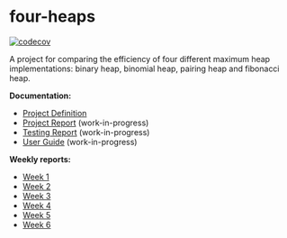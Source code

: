 # four-heaps

[![codecov](https://codecov.io/gh/maarila/four-heaps/branch/master/graph/badge.svg)](https://codecov.io/gh/maarila/four-heaps)

A project for comparing the efficiency of four different maximum heap implementations: binary heap, binomial heap, pairing heap and fibonacci heap.

__Documentation:__

* [Project Definition](https://github.com/maarila/four-heaps/blob/master/documentation/ProjectDefinition.md)
* [Project Report](https://github.com/maarila/four-heaps/blob/master/documentation/ProjectReport.md) (work-in-progress)
* [Testing Report](https://github.com/maarila/four-heaps/blob/master/documentation/TestingReport.md) (work-in-progress)
* [User Guide](https://github.com/maarila/four-heaps/blob/master/documentation/UserGuide.md) (work-in-progress)

__Weekly reports:__

* [Week 1](https://github.com/maarila/four-heaps/blob/master/documentation/WeekReport1.md)
* [Week 2](https://github.com/maarila/four-heaps/blob/master/documentation/WeekReport2.md)
* [Week 3](https://github.com/maarila/four-heaps/blob/master/documentation/WeekReport3.md)
* [Week 4](https://github.com/maarila/four-heaps/blob/master/documentation/WeekReport4.md)
* [Week 5](https://github.com/maarila/four-heaps/blob/master/documentation/WeekReport5.md)
* [Week 6](https://github.com/maarila/four-heaps/blob/master/documentation/WeekReport6.md)

